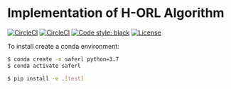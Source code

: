 # Implementation of H-ORL Algorithm

[![CircleCI](https://img.shields.io/circleci/build/github/sebascuri/hucrl/master?label=master%20build%20and%20test&token=7f83bf4eea065c55015a2685c2b0ffbf996e3a2a)](https://app.circleci.com/pipelines/github/sebascuri/hucrl)
[![CircleCI](https://img.shields.io/circleci/build/github/sebascuri/hucrl/dev?label=dev%20build%20and%20test&token=7f83bf4eea065c55015a2685c2b0ffbf996e3a2a)](https://app.circleci.com/pipelines/github/sebascuri/hucrl)
[![Code style: black](https://img.shields.io/badge/code%20style-black-000000.svg)](https://github.com/psf/black)
[![License](https://img.shields.io/github/license/mashape/apistatus.svg)](https://pypi.org/project/hug/)



To install create a conda environment:
```bash
$ conda create -n saferl python=3.7
$ conda activate saferl
```

```bash
$ pip install -e .[test]
```
